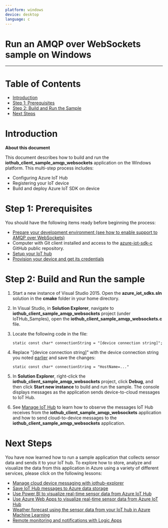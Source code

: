 ```yaml
---
platform: windows
device: desktop
language: c
---
```


Run an AMQP over WebSockets sample on Windows
===
---

# Table of Contents

-   [Introduction](#Introduction)
-   [Step 1: Prerequisites](#Step-1-Prerequisites)
-   [Step 2: Build and Run the Sample](#Step-2-Build)
-   [Next Steps](#NextSteps)

<a name="Introduction"></a>
# Introduction

**About this document**

This document describes how to build and run the **iothub_client_sample_amqp_websockets** application on the Windows platform. This multi-step process includes:
-   Configuring Azure IoT Hub
-   Registering your IoT device
-   Build and deploy Azure IoT SDK on device

<a name="Step-1-Prerequisites"></a>
# Step 1: Prerequisites

You should have the following items ready before beginning the process:

-   [Prepare your development environment (see how to enable support to AMQP over WebSockets)][devbox-setup]
-   Computer with Git client installed and access to the
    [azure-iot-sdk-c](https://github.com/Azure/azure-iot-sdk-c) GitHub public repository.
-   [Setup your IoT hub][lnk-setup-iot-hub]
-   [Provision your device and get its credentials][lnk-manage-iot-hub]

<a name="Step-2-Build"></a>
# Step 2: Build and Run the sample

1.   Start a new instance of Visual Studio 2015. Open the **azure_iot_sdks.sln** solution in the **cmake** folder in your home directory.

2.   In Visual Studio, in **Solution Explorer**, navigate to **iothub_client_sample_amqp_websockets** project (under IoTHub_Samples), open the **iothub_client_sample_amqp_websockets.c** file.

3.   Locate the following code in the file:

      ```
      static const char* connectionString = "[device connection string]";
      ```

4.   Replace "[device connection string]" with the device connection string you noted [earlier](#Step-1-Prerequisites) and save the changes:

       ```
       static const char* connectionString = "HostName=..."
       ```
       
5.   In **Solution Explorer**, right-click the **iothub_client_sample_amqp_websockets** project, click **Debug**, and then click **Start new instance** to build and run the sample. The console displays messages as the application sends device-to-cloud messages to IoT Hub.


7.   See [Manage IoT Hub][lnk-manage-iot-hub] to learn how to observe the messages IoT Hub receives from the **iothub_client_sample_amqp_websockets** application and how to send cloud-to-device messages to the **iothub_client_sample_amqp_websockets** application.

<a name="NextSteps"></a>
# Next Steps

You have now learned how to run a sample application that collects sensor data and sends it to your IoT hub. To explore how to store, analyze and visualize the data from this application in Azure using a variety of different services, please click on the following lessons:

-   [Manage cloud device messaging with iothub-explorer]
-   [Save IoT Hub messages to Azure data storage]
-   [Use Power BI to visualize real-time sensor data from Azure IoT Hub]
-   [Use Azure Web Apps to visualize real-time sensor data from Azure IoT Hub]
-   [Weather forecast using the sensor data from your IoT hub in Azure Machine Learning]
-   [Remote monitoring and notifications with Logic Apps]   

[Manage cloud device messaging with iothub-explorer]: https://docs.microsoft.com/en-us/azure/iot-hub/iot-hub-explorer-cloud-device-messaging
[Save IoT Hub messages to Azure data storage]: https://docs.microsoft.com/en-us/azure/iot-hub/iot-hub-store-data-in-azure-table-storage
[Use Power BI to visualize real-time sensor data from Azure IoT Hub]: https://docs.microsoft.com/en-us/azure/iot-hub/iot-hub-live-data-visualization-in-power-bi
[Use Azure Web Apps to visualize real-time sensor data from Azure IoT Hub]: https://docs.microsoft.com/en-us/azure/iot-hub/iot-hub-live-data-visualization-in-web-apps
[Weather forecast using the sensor data from your IoT hub in Azure Machine Learning]: https://docs.microsoft.com/en-us/azure/iot-hub/iot-hub-weather-forecast-machine-learning
[Remote monitoring and notifications with Logic Apps]: https://docs.microsoft.com/en-us/azure/iot-hub/iot-hub-monitoring-notifications-with-azure-logic-apps
[devbox-setup]: https://github.com/Azure/azure-iot-sdk-c/blob/master/doc/devbox_setup.md

[lnk-setup-iot-hub]: ../setup_iothub.md
[lnk-manage-iot-hub]: ../manage_iot_hub.md
